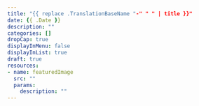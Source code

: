 ```yaml
---
title: "{{ replace .TranslationBaseName "-" " " | title }}"
date: {{ .Date }}
description: ""
categories: []
dropCap: true
displayInMenu: false
displayInList: true
draft: true
resources:
- name: featuredImage
  src: ""
  params:
    description: ""
---
```

